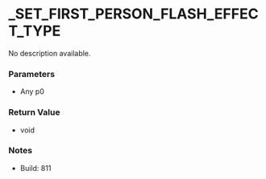 # _SET_FIRST_PERSON_FLASH_EFFECT_TYPE

No description available.

### Parameters
* Any p0

### Return Value
* void

### Notes
* Build: 811

